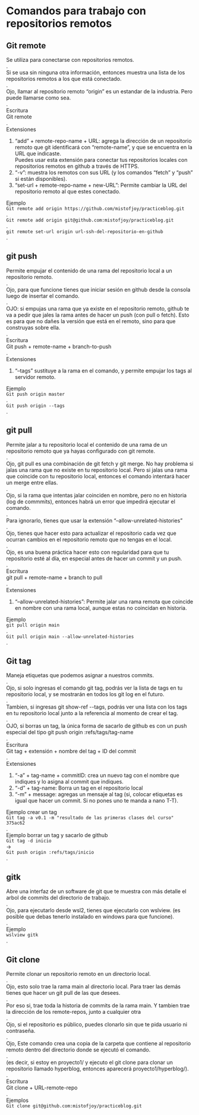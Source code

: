 # Comandos para trabajo con repositorios remotos

## **Git remote**

Se utiliza para conectarse con repositorios remotos.  
.  
Si se usa sin ninguna otra información, entonces muestra una lista de los repositorios remotos a los que está conectado.  
.  
Ojo, llamar al repositorio remoto “origin” es un estandar de la industria. Pero puede llamarse como sea.  
.  
Escritura  
Git remote  
.  
Extensiones

1.  “add” + remote-repo-name + URL: agrega la dirección de un repositorio remoto que git identificará con “remote-name”, y que se encuentra en la URL que indicaste.  
    Puedes usar esta extensión para conectar tus repositorios locales con repositorios remotos en github a través de HTTPS.
2.  “-v”: muestra los remotos con sus URL (y los comandos “fetch” y “push” si están disponibles).
3.  “set-url + remote-repo-name + new-URL”: Permite cambiar la URL del repositorio remoto al que estes conectado.

Ejemplo  
`Git remote add origin https://github.com/mistofjoy/practiceblog.git`  
.  
`Git remote add origin git@github.com:mistofjoy/practiceblog.git`  
.  
`git remote set-url origin url-ssh-del-repositorio-en-github`  
.  

## **git push**

Permite empujar el contenido de una rama del repositorio local a un repositorio remoto.  
.  
Ojo, para que funcione tienes que iniciar sesión en github desde la consola luego de insertar el comando.  
.  
OJO: si empujas una rama que ya existe en el repositorio remoto, github te va a pedir que jales la rama antes de hacer un push (con pull o fetch). Esto es para que no dañes la versión que está en el remoto, sino para que construyas sobre ella.  
.  
Escritura  
Git push + remote-name + branch-to-push  
.  
Extensiones

1.  “–tags” sustituye a la rama en el comando, y permite empujar los tags al servidor remoto.

Ejemplo  
`Git push origin master`  
.  
`Git push origin --tags`  
.  

## **git pull**

Permite jalar a tu repositorio local el contenido de una rama de un repositorio remoto que ya hayas configurado con git remote.  
.  
Ojo, git pull es una combinación de git fetch y git merge. No hay problema si jalas una rama que no existe en tu repositorio local. Pero si jalas una rama que coincide con tu repositorio local, entonces el comando intentará hacer un merge entre ellas.  
.  
Ojo, si la rama que intentas jalar coinciden en nombre, pero no en historia (log de commmits), entonces habrá un error que impedirá ejecutar el comando.  
.  
Para ignorarlo, tienes que usar la extensión “–allow-unrelated-histories”  
.  
Ojo, tienes que hacer esto para actualizar el repositorio cada vez que ocurran cambios en el repositorio remoto que no tengas en el local.  
.  
Ojo, es una buena práctica hacer esto con regularidad para que tu repositorio esté al día, en especial antes de hacer un commit y un push.  
.  
Escritura  
git pull + remote-name + branch to pull  
.  
Extensiones

1.  “–allow-unrelated-histories”: Permite jalar una rama remota que coincide en nombre con una rama local, aunque estas no coincidan en historia.

Ejemplo  
`git pull origin main`  
.  
`Git pull origin main --allow-unrelated-histories`  
.  

## **Git tag**

Maneja etiquetas que podemos asignar a nuestros commits.  
.  
Ojo, si solo ingresas el comando git tag, podrás ver la lista de tags en tu repositorio local, y se mostrarán en todos los git log en el futuro.  
.  
Tambien, si ingresas git show-ref --tags, podrás ver una lista con los tags en tu repositorio local junto a la referencia al momento de crear el tag.  
.  
OJO, si borras un tag, la única forma de sacarlo de github es con un push especial del tipo git push origin :refs/tags/tag-name  
.  
Escritura  
Git tag + extensión + nombre del tag + ID del commit  
.  
Extensiones

1.  “-a” + tag-name + commitID: crea un nuevo tag con el nombre que indiques y lo asigna al commit que indiques.
2.  “-d” + tag-name: Borra un tag en el repositorio local
3.  “-m” + message: agregas un mensaje al tag (si, colocar etiquetas es igual que hacer un commit. Si no pones uno te manda a nano T-T).

Ejemplo crear un tag  
`Git tag -a v0.1 -m "resultado de las primeras clases del curso" 375ac62`  
.  
Ejemplo borrar un tag y sacarlo de github  
`Git tag -d inicio`  
->  
`Git push origin :refs/tags/inicio`  
.  

## **gitk**

Abre una interfaz de un software de git que te muestra con más detalle el arbol de commits del directorio de trabajo.  
.  
Ojo, para ejecutarlo desde wsl2, tienes que ejecutarlo con wslview. (es posible que debas tenerlo instalado en windows para que funcione).  
.  
Ejemplo  
`wslview gitk`  
.  

## **Git clone**

Permite clonar un repositorio remoto en un directorio local.  
.  
Ojo, esto solo trae la rama main al directorio local. Para traer las demás tienes que hacer un git pull de las que desees.  
.  
Por eso si, trae toda la historia de commits de la rama main. Y tambien trae la dirección de los remote-repos, junto a cualquier otra  
.  
Ojo, si el repositorio es público, puedes clonarlo sin que te pida usuario ni contraseña.  
.  
Ojo, Este comando crea una copia de la carpeta que contiene al repositorio remoto dentro del directorio donde se ejecutó el comando.  
.  
(es decir, si estoy en proyecto1/ y ejecuto el git clone para clonar un repositorio llamado hyperblog, entonces aparecerá proyecto1/hyperblog/).  
.  
Escritura  
Git clone + URL-remote-repo  
.  
Ejemplos  
`Git clone git@github.com:mistofjoy/practiceblog.git`